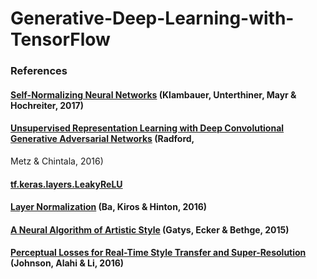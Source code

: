 # Generative-Deep-Learning-with-TensorFlow


### References
#### [Self-Normalizing Neural Networks](https://arxiv.org/abs/1706.02515) (Klambauer, Unterthiner, Mayr & Hochreiter, 2017)

#### [Unsupervised Representation Learning with Deep Convolutional Generative Adversarial Networks](https://arxiv.org/pdf/1511.06434.pdf) (Radford,
   Metz & Chintala, 2016) 

#### [tf.keras.layers.LeakyReLU](https://www.tensorflow.org/api_docs/python/tf/keras/layers/LeakyReLU)

#### [Layer Normalization](https://arxiv.org/abs/1607.06450) (Ba, Kiros & Hinton, 2016)

#### [A Neural Algorithm of Artistic Style](https://arxiv.org/abs/1508.06576) (Gatys, Ecker & Bethge, 2015)

#### [Perceptual Losses for Real-Time Style Transfer and Super-Resolution](https://cs.stanford.edu/people/jcjohns/eccv16/) (Johnson, Alahi & Li, 2016)
